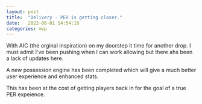 ```yaml
---
layout: post
title:  "Delivery - PER is getting closer."
date:   2022-06-01 14:54:19
categories: mvp
---
```

With AIC (the orginal inspiration) on my doorstep it time for another drop.  I must admit I've been pushing when I can work allowing but there ahs been a lack of updates here.

A new possession engine has been completed which will give a much better user experience and enhanced stats.

This has been at the cost of getting players back in for the goal of a true PER expeience.
